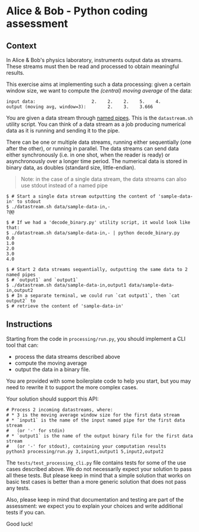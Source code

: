 # Alice & Bob - Python coding assessment

## Context

In Alice & Bob's physics laboratory, instruments output data as streams. These
streams must then be read and processed to obtain meaningful results.

This exercise aims at implementing such a data processing: given a certain
window size, we want to compute the *(central) moving average* of the data:

```
input data:                     2.    2.    2.    5.    4.
output (moving avg, window=3):        2.    3.    3.666
```

You are given a data stream through [named pipes](https://en.wikipedia.org/wiki/Named_pipe).
This is the `datastream.sh` utility script.
You can think of a data stream as a job producing numerical data as it is
running and sending it to the pipe.

There can be one or multiple data streams, running either sequentially (one
after the other), or running in parallel.
The data streams can send data either synchronously (i.e. in one shot, when the
reader is ready) or asynchronously over a longer time period.
The numerical data is stored in binary data, as doubles (standard size,
little-endian).

> Note: in the case of a single data stream, the data streams can also use
> stdout instead of a named pipe

```shell
$ # Start a single data stream outputting the content of 'sample-data-in' to stdout
$ ./datastream.sh data/sample-data-in,-
?@@

$ # If we had a 'decode_binary.py' utility script, it would look like that:
$ ./datastream.sh data/sample-data-in,- | python decode_binary.py
0.0
1.0
2.0
3.0
4.0

$ # Start 2 data streams sequentially, outputting the same data to 2 named pipes 
$ # `output1` and `output1`
$ ./datastream.sh data/sample-data-in,output1 data/sample-data-in,output2
$ # In a separate terminal, we could run `cat output1`, then `cat output2` to
$ # retrieve the content of 'sample-data-in'
```

## Instructions

Starting from the code in `processing/run.py`, you should implement a
CLI tool that can:

* process the data streams described above
* compute the moving average
* output the data in a binary file.

You are provided with some boilerplate code to help you start, but you may
need to rewrite it to support the more complex cases.

Your solution should support this API:

```shell
# Process 2 incoming datastreams, where:
# * 3 is the moving average window size for the first data stream
# * `input1` is the name of the input named pipe for the first data stream
#   (or '-' for stdin)
# * `output1` is the name of the output binary file for the first data stream 
#   (or '-' for stdout), containing your computation results
python3 processing/run.py 3,input1,output1 5,input2,output2
```

The `tests/test_processing_cli.py` file contains tests for some of the use
cases described above.
We do not necessarily expect your solution to pass all these tests.
But please keep in mind that a simple solution that works on basic test cases
is better than a more generic solution that does not pass any tests.

Also, please keep in mind that documentation and testing are part of the
assessment: we expect you to explain your choices and write additional tests
if you can.

Good luck!
